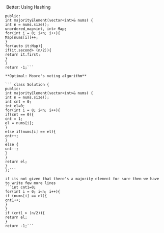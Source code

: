 ​
Better:  Using Hashing
``` class Solution {
public:
int majorityElement(vector<int>& nums) {
int n = nums.size();
unordered_map<int, int> Map;
for(int i = 0; i<n; i++){
Map[nums[i]]++;
}
for(auto it:Map){
if(it.second> (n/2)){
return it.first;
}
}
return -1;```
​
**Optimal: Moore's voting algorithm**
​
``` class Solution {
public:
int majorityElement(vector<int>& nums) {
int n = nums.size();
int cnt = 0;
int el=0;
for(int i = 0; i<n; i++){
if(cnt == 0){
cnt = 1;
el = nums[i];
}
else if(nums[i] == el){
cnt++;
}
else {
cnt--;
}
}
return el;
}
};```
​
if its not given that there's a majority element for sure then we have to write few more lines
```int cnt1=0;
for(int i = 0; i<n; i++){
if (nums[i] == el){
cnt1++;
}
}
if (cnt1 > (n/2)){
return el;
}
return -1;```